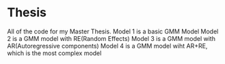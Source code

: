 # Thesis
All of the code for my Master Thesis.
Model 1 is a basic GMM Model
Model 2 is a GMM model with RE(Random Effects)
Model 3 is a GMM model with AR(Autoregressive components)
Model 4 is a GMM model wiht AR+RE, which is the most complex model
